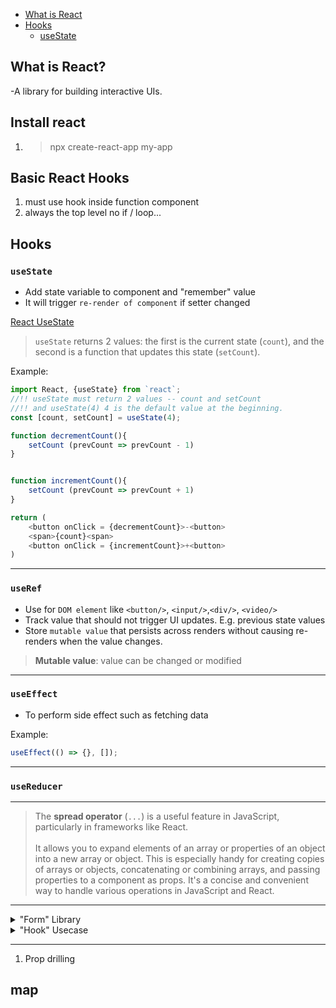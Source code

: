 - [What is React](#what-is-react)
- [Hooks](#hooks)
  - [useState](#usestate)

## What is React?

-A library for building interactive UIs.

## Install react

1. > npx create-react-app my-app

## Basic React Hooks

1. must use hook inside function component
2. always the top level no if / loop...

## Hooks

### `useState`

- Add state variable to component and "remember" value
- It will trigger `re-render of component` if setter changed

[React UseState](https://react.dev/reference/react/useState#usestate)

> `useState` returns 2 values: the first is the current state (`count`), and the second is a function that updates this state (`setCount`).

Example:

```ts
import React, {useState} from `react`;
//!! useState must return 2 values -- count and setCount
//!! and useState(4) 4 is the default value at the beginning.
const [count, setCount] = useState(4);

function decrementCount(){
    setCount (prevCount => prevCount - 1)
}


function incrementCount(){
    setCount (prevCount => prevCount + 1)
}

return (
    <button onClick = {decrementCount}>-<button>
    <span>{count}<span>
    <button onClick = {incrementCount}>+<button>
)
```

---

### `useRef`

- Use for `DOM element` like `<button/>`, `<input/>`,`<div/>`, `<video/>`
- Track value that should not trigger UI updates. E.g. previous state values
- Store `mutable value` that persists across renders without causing re-renders when the value changes.

> **Mutable value**: value can be changed or modified

---

### `useEffect`

- To perform side effect such as fetching data

Example:

```ts
useEffect(() => {}, []);
```

---

### `useReducer`

---

> The **spread operator** (`...`) is a useful feature in JavaScript, particularly in frameworks like React.<br><br>
> It allows you to expand elements of an array or properties of an object into a new array or object. This is especially handy for creating copies of arrays or objects, concatenating or combining arrays, and passing properties to a component as props. It's a concise and convenient way to handle various operations in JavaScript and React.

---

<details>
    <summary>"Form" Library</summary>
    <a href="https://formik.org">FORMIK doc</a>
    <br>
    <a href="https://react-hook-form.com">React Hook Form</a>
</details>

<details>
    <summary>"Hook" Usecase</summary>
    <a href="https://usehooks.com">useHooks</a>

</details>

---

1. Prop drilling

## map
